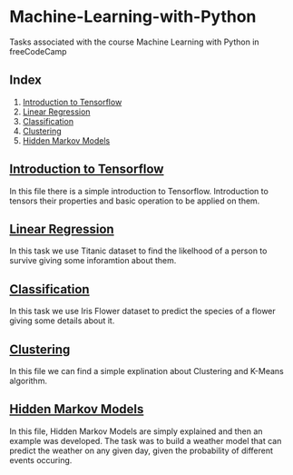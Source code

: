 # Machine-Learning-with-Python
Tasks associated with the course Machine Learning with Python in  freeCodeCamp

## Index
1. [Introduction to Tensorflow](#introduction-to-tensorflow)
2. [Linear Regression](#linear-regression)
3. [Classification](#classification)
4. [Clustering](#clustering)
5. [Hidden Markov Models](#hidden-markov-models)


## [Introduction to Tensorflow](https://github.com/Nemat-Allah-Aloush/Machine-Learning-with-Python/blob/main/Introduction_to_Tensorflow.ipynb)
In this file there is a simple introduction to Tensorflow. Introduction to tensors their properties and basic operation to be applied on them.


## [Linear Regression](https://github.com/Nemat-Allah-Aloush/Machine-Learning-with-Python/blob/main/Linear_Regression.ipynb)
In this task we use Titanic dataset to find the likelhood of a person to survive giving some inforamtion about them.

## [Classification](https://github.com/Nemat-Allah-Aloush/Machine-Learning-with-Python/blob/main/Classification.ipynb)
In this task we use Iris Flower dataset to predict the species of a flower giving some details about it.

## [Clustering](https://github.com/Nemat-Allah-Aloush/Machine-Learning-with-Python/blob/main/Clustering.ipynb)
In this file we can find a simple explination about Clustering and K-Means algorithm.

## [Hidden Markov Models](https://github.com/Nemat-Allah-Aloush/Machine-Learning-with-Python/blob/main/Hidden_Markov_Models.ipynb)
In this file, Hidden Markov Models are simply explained and then an example was developed.
The task was to build a weather model that can predict the weather on any given day, given the probability of different events occuring.
